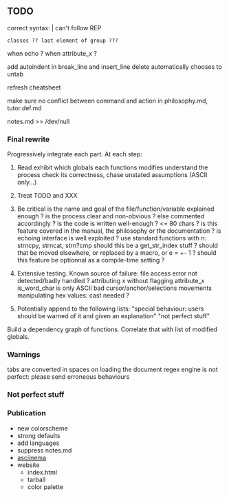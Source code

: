 ## TODO

correct syntax:
    | can't follow REP
    
    classes ?? last element of group ???

when echo ?
when attribute_x ?

add autoindent in break_line and insert_line
delete automatically chooses to untab

refresh cheatsheet

make sure no conflict between command and action in philosophy.md, tutor.def.md

notes.md >> /dev/null


### Final rewrite

Progressively integrate each part. At each step:

1. Read
    exhibit which globals each functions modifies
    understand the process
    check its correctness, chase unstated assumptions (ASCII only...)

2. Treat TODO and XXX

3. Be critical
    is the name and goal of the file/function/variable explained enough ?
    is the process clear and non-obvious ? else commented accordingly ?
    is the code is written well-enough ? <= 80 chars ?
    is this feature covered in the manual, the philosophy or the documentation ?
    is echoing interface is well exploited ?
    use standard functions with n: strncpy, strncat, strn?cmp
    should this be a get_str_index stuff ?
    should that be moved elsewhere, or replaced by a macro, or e = +- 1 ?
    should this feature be optionnal as a compile-time setting ?

4. Extensive testing. Known source of failure:
    file access error not detected/badly handled ?
    attributing x without flagging attribute_x
    is_word_char is only ASCII
    bad cursor/anchor/selections movements
    manipulating hex values: cast needed ?

5. Potentially append to the following lists:
    "special behaviour: users should be warned of it and given an explanation"
    "not perfect stuff"

Build a dependency graph of functions. Correlate that with list of modified
globals.


### Warnings

tabs are converted in spaces on loading the document
regex engine is not perfect: please send erroneous behaviours

### Not perfect stuff


### Publication

* new colorscheme
* strong defaults
* add languages
* suppress notes.md
* [asciinema](https://asciinema.org)
* website
    * index.html
    * tarball
    * color palette

